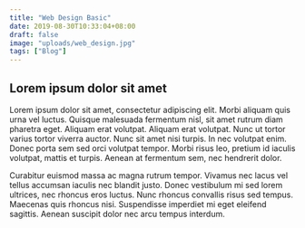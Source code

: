 ```yaml
---
title: "Web Design Basic"
date: 2019-08-30T10:33:04+08:00
draft: false
image: "uploads/web_design.jpg"
tags: ["Blog"]
---
```


## Lorem ipsum dolor sit amet
Lorem ipsum dolor sit amet, consectetur adipiscing elit. Morbi aliquam quis urna vel luctus. Quisque malesuada fermentum nisl, sit amet rutrum diam pharetra eget. Aliquam erat volutpat. Aliquam erat volutpat. Nunc ut tortor varius tortor viverra auctor. Nunc sit amet nisi turpis. In nec volutpat enim. Donec porta sem sed orci volutpat tempor. Morbi risus leo, pretium id iaculis volutpat, mattis et turpis. Aenean at fermentum sem, nec hendrerit dolor.

Curabitur euismod massa ac magna rutrum tempor. Vivamus nec lacus vel tellus accumsan iaculis nec blandit justo. Donec vestibulum mi sed lorem ultrices, nec rhoncus eros luctus. Nunc rhoncus convallis risus sed tempus. Maecenas quis rhoncus nisi. Suspendisse imperdiet mi eget eleifend sagittis. Aenean suscipit dolor nec arcu tempus interdum.